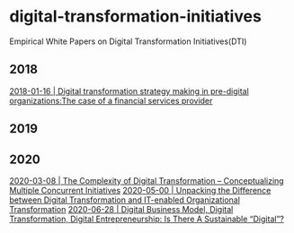 # digital-transformation-initiatives

Empirical White Papers on Digital Transformation Initiatives(DTI) 

## 2018
[2018-01-16 | Digital transformation strategy making in pre-digital organizations:The case of a financial services provider](https://itrau.co/dti-predigital)

## 2019


## 2020
[2020-03-08 | The Complexity of Digital Transformation – Conceptualizing Multiple Concurrent Initiatives](https://itrau.co/complexity-of-dti)
[2020-05-00 | Unpacking the Difference between Digital Transformation and IT-enabled Organizational Transformation](https://itrau.co/dti-vs-it-transformation)
[2020-06-28 | Digital Business Model, Digital Transformation, Digital Entrepreneurship: Is There A Sustainable “Digital”?](https://itrau.co/is-there-a-sustainable-dti)
